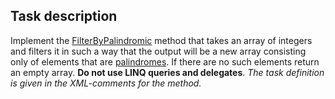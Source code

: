 ## Task description ##

 Implement the [FilterByPalindromic](FilterByPalindromicTask/ArrayExtension.cs#L21) method that takes an array of integers 
 and filters it in such a way that the output will be a new array consisting only of elements that are [palindromes](https://gitlab.com/epam-autocode-tasks/palindromic-number.git).
 If there are no such elements return an empty array. **Do not use LINQ queries and delegates**. *The task definition is given in the XML-comments for the method.*